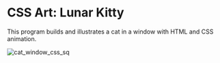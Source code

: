# CSS Art: Lunar Kitty
This program builds and illustrates a cat in a window with HTML and CSS animation.

![cat_window_css_sq](https://user-images.githubusercontent.com/7319667/211388070-d7ad27c1-abf0-4d8d-b217-2b0f68e8e00c.gif)
